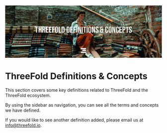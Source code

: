 ![](./img/definitions_header.jpg)

# ThreeFold Definitions & Concepts

This section covers some key definitions related to ThreeFold and the ThreeFold ecosystem.

By using the sidebar as navigation, you can see all the terms and concepts we have defined.

If you would like to see another definition added, please email us at info@threefold.io.
